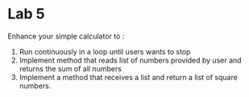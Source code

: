 # Lab 5

Enhance your simple calculator to :
1. Run continuously in a loop until users wants to stop
1. Implement method that reads list of numbers provided by user and returns the sum of all numbers
1. Implement a method that receives a list and return a list of square numbers.